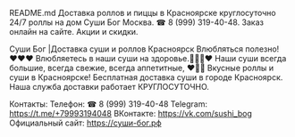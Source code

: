 README.md
Доставка роллов и пиццы в Красноярске круглосуточно 24/7 роллы на дом Суши Бог Москва. ☎ 8 (999) 319-40-48. Заказ онлайн на сайте. Акции и скидки.
 
Суши Бог |Доставка суши и роллов Красноярск
Влюбляться полезно! ♥♥♥ Влюбляетесь в наши суши на здоровье.💯🙈😋♥ Наши суши всегда большие, всегда свежие, всегда аппетитные, ♥🙈💯
Вкусные роллы и суши в Красноярске! Бесплатная доставка суши в городе Красноярск. Наша служба доставки работает КРУГЛОСУТОЧНО.

Контакты:
Телефон: ☎ 8 (999) 319-40-48
Telegram: https://t.me/+79993194048
ВКонтакте: https://vk.com/sushi_bog
Официальный сайт: https://суши-бог.рф
